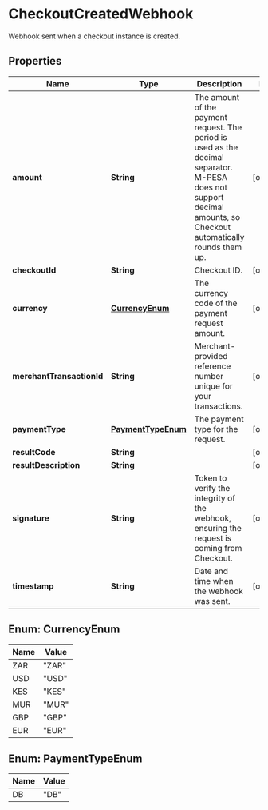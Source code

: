 

# CheckoutCreatedWebhook

Webhook sent when a checkout instance is created.

## Properties

| Name | Type | Description | Notes |
|------------ | ------------- | ------------- | -------------|
|**amount** | **String** | The amount of the payment request. The period is used as the decimal separator. M-PESA does not support decimal amounts, so Checkout automatically rounds them up. |  [optional] |
|**checkoutId** | **String** | Checkout ID. |  [optional] |
|**currency** | [**CurrencyEnum**](#CurrencyEnum) | The currency code of the payment request amount. |  [optional] |
|**merchantTransactionId** | **String** | Merchant-provided reference number unique for your transactions. |  [optional] |
|**paymentType** | [**PaymentTypeEnum**](#PaymentTypeEnum) | The payment type for the request. |  [optional] |
|**resultCode** | **String** |  |  [optional] |
|**resultDescription** | **String** |  |  [optional] |
|**signature** | **String** | Token to verify the integrity of the webhook, ensuring the request is coming from Checkout. |  [optional] |
|**timestamp** | **String** | Date and time when the webhook was sent. |  [optional] |



## Enum: CurrencyEnum

| Name | Value |
|---- | -----|
| ZAR | &quot;ZAR&quot; |
| USD | &quot;USD&quot; |
| KES | &quot;KES&quot; |
| MUR | &quot;MUR&quot; |
| GBP | &quot;GBP&quot; |
| EUR | &quot;EUR&quot; |



## Enum: PaymentTypeEnum

| Name | Value |
|---- | -----|
| DB | &quot;DB&quot; |



